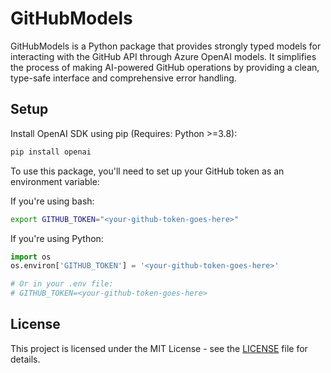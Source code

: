 # GitHubModels

GitHubModels is a Python package that provides strongly typed models for interacting with the GitHub API through Azure OpenAI models. It simplifies the process of making AI-powered GitHub operations by providing a clean, type-safe interface and comprehensive error handling.

## Setup

Install OpenAI SDK using pip (Requires: Python >=3.8):
```bash
pip install openai
```

To use this package, you'll need to set up your GitHub token as an environment variable:

If you're using bash:
```bash
export GITHUB_TOKEN="<your-github-token-goes-here>"
```

If you're using Python:
```python
import os
os.environ['GITHUB_TOKEN'] = '<your-github-token-goes-here>'

# Or in your .env file:
# GITHUB_TOKEN=<your-github-token-goes-here>
```

## License

This project is licensed under the MIT License - see the [LICENSE](LICENSE) file for details.